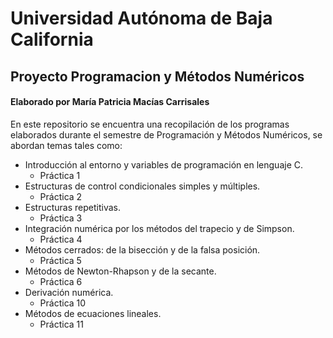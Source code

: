 # Universidad Autónoma de Baja California
## Proyecto Programacion y Métodos Numéricos
#### Elaborado por María Patricia Macías Carrisales

En este repositorio se encuentra una recopilación de los programas elaborados durante el semestre de Programación y Métodos Numéricos, se abordan temas tales como:
* Introducción al entorno y variables de programación en lenguaje C.
  - Práctica 1
* Estructuras de control condicionales simples y múltiples.
  - Práctica 2
* Estructuras repetitivas.
  - Práctica 3
* Integración numérica por los métodos del trapecio y de Simpson.
  - Práctica 4
* Métodos cerrados: de la bisección y de la falsa posición.
  - Práctica 5
* Métodos de Newton-Rhapson y de la secante.
  - Práctica 6
* Derivación numérica.
  - Práctica 10
* Métodos de ecuaciones lineales.
  - Práctica 11

